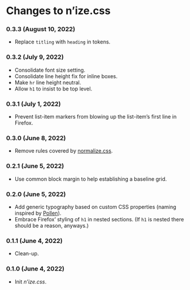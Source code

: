 # Changes to n’ize.css

### 0.3.3 (August 10, 2022)

* Replace `titling` with `heading` in tokens.

### 0.3.2 (July 9, 2022)

* Consolidate font size setting.
* Consolidate line height fix for inline boxes.
* Make `hr` line height neutral.
* Allow `h1` to insist to be top level.

### 0.3.1 (July 1, 2022)

* Prevent list-item markers from blowing up the list-item’s first line in Firefox.

### 0.3.0 (June 8, 2022)

* Remove rules covered by [normalize.css](https://github.com/csstools/normalize.css).

### 0.2.1 (June 5, 2022)

* Use common block margin to help establishing a baseline grid.

### 0.2.0 (June 5, 2022)

* Add generic typography based on custom CSS properties (naming inspired by [Pollen](https://www.pollen.style/)).
* Embrace Firefox’ styling of `h1` in nested sections. (If `h1` is nested there should be a reason, anyways.)

### 0.1.1 (June 4, 2022)

* Clean-up.

### 0.1.0 (June 4, 2022)

* Init _n’ize.css_.
